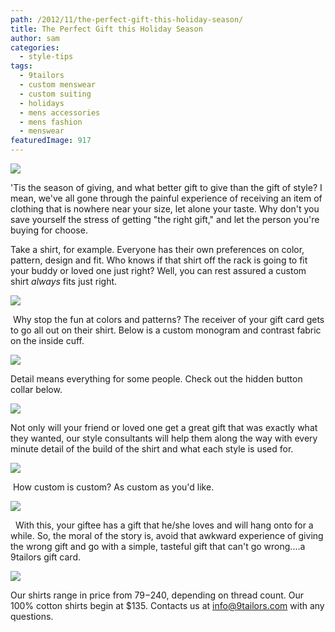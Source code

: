 ```yaml
---
path: /2012/11/the-perfect-gift-this-holiday-season/
title: The Perfect Gift this Holiday Season
author: sam
categories: 
  - style-tips
tags: 
  - 9tailors
  - custom menswear
  - custom suiting
  - holidays
  - mens accessories
  - mens fashion
  - menswear
featuredImage: 917
---
```

[![](http://4.bp.blogspot.com/-7xNvQ0so1eI/UKVY7tk45tI/AAAAAAAAAB8/dOyJ101f8mI/s320/chest+shot+with+bowtie+and+placket+front.JPG)](http://4.bp.blogspot.com/-7xNvQ0so1eI/UKVY7tk45tI/AAAAAAAAAB8/dOyJ101f8mI/s1600/chest+shot+with+bowtie+and+placket+front.JPG)

'Tis the season of giving, and what better gift to give than the gift of style? I mean, we've all gone through the painful experience of receiving an item of clothing that is nowhere near your size, let alone your taste. Why don't you save yourself the stress of getting "the right gift," and let the person you're buying for choose.

Take a shirt, for example. Everyone has their own preferences on color, pattern, design and fit. Who knows if that shirt off the rack is going to fit your buddy or loved one just right? Well, you can rest assured a custom shirt _always_ fits just right.

[![](http://3.bp.blogspot.com/-6rGtSs9lPwg/UKVYr13WdHI/AAAAAAAAAB0/EESvd8SCV0Q/s320/hanging+shirts.JPG)](http://3.bp.blogspot.com/-6rGtSs9lPwg/UKVYr13WdHI/AAAAAAAAAB0/EESvd8SCV0Q/s1600/hanging+shirts.JPG)

 Why stop the fun at colors and patterns? The receiver of your gift card gets to go all out on their shirt. Below is a custom monogram and contrast fabric on the inside cuff.

[![](http://1.bp.blogspot.com/-rHVqxEzINQw/UKVZRnJwC3I/AAAAAAAAACU/LF_vcmaM3hM/s320/monogram+and+contrast+cuff.JPG)](http://1.bp.blogspot.com/-rHVqxEzINQw/UKVZRnJwC3I/AAAAAAAAACU/LF_vcmaM3hM/s1600/monogram+and+contrast+cuff.JPG)

Detail means everything for some people. Check out the hidden button collar below.

[![](http://3.bp.blogspot.com/-ihISg2Yp5Mc/UKVZdQLftZI/AAAAAAAAACk/Kt9-aOJvaA4/s320/hidden+button+collar.JPG)](http://3.bp.blogspot.com/-ihISg2Yp5Mc/UKVZdQLftZI/AAAAAAAAACk/Kt9-aOJvaA4/s1600/hidden+button+collar.JPG)

Not only will your friend or loved one get a great gift that was exactly what they wanted, our style consultants will help them along the way with every minute detail of the build of the shirt and what each style is used for.

[![](http://2.bp.blogspot.com/-0nQYpIppeMA/UKVZqv-20EI/AAAAAAAAACs/45tKyckFAtE/s320/plain+front.JPG)](http://2.bp.blogspot.com/-0nQYpIppeMA/UKVZqv-20EI/AAAAAAAAACs/45tKyckFAtE/s1600/plain+front.JPG)

 How custom is custom? As custom as you'd like.

[![](http://2.bp.blogspot.com/-rmNTGSh5G5Q/UKVaR4ptu5I/AAAAAAAAAC0/fr_OYKy-CIo/s320/roll+tabs.JPG)](http://2.bp.blogspot.com/-rmNTGSh5G5Q/UKVaR4ptu5I/AAAAAAAAAC0/fr_OYKy-CIo/s1600/roll+tabs.JPG)

  With this, your giftee has a gift that he/she loves and will hang onto for a while. So, the moral of the story is, avoid that awkward experience of giving the wrong gift and go with a simple, tasteful gift that can't go wrong....a 9tailors gift card.

[![](http://1.bp.blogspot.com/-kP9PgQuF66E/UKVUKhKqtvI/AAAAAAAAABk/2geaybSRxfQ/s320/giftcard.JPG)](http://1.bp.blogspot.com/-kP9PgQuF66E/UKVUKhKqtvI/AAAAAAAAABk/2geaybSRxfQ/s1600/giftcard.JPG)

Our shirts range in price from $79-$240, depending on thread count. Our 100% cotton shirts begin at $135. Contacts us at info@9tailors.com with any questions.